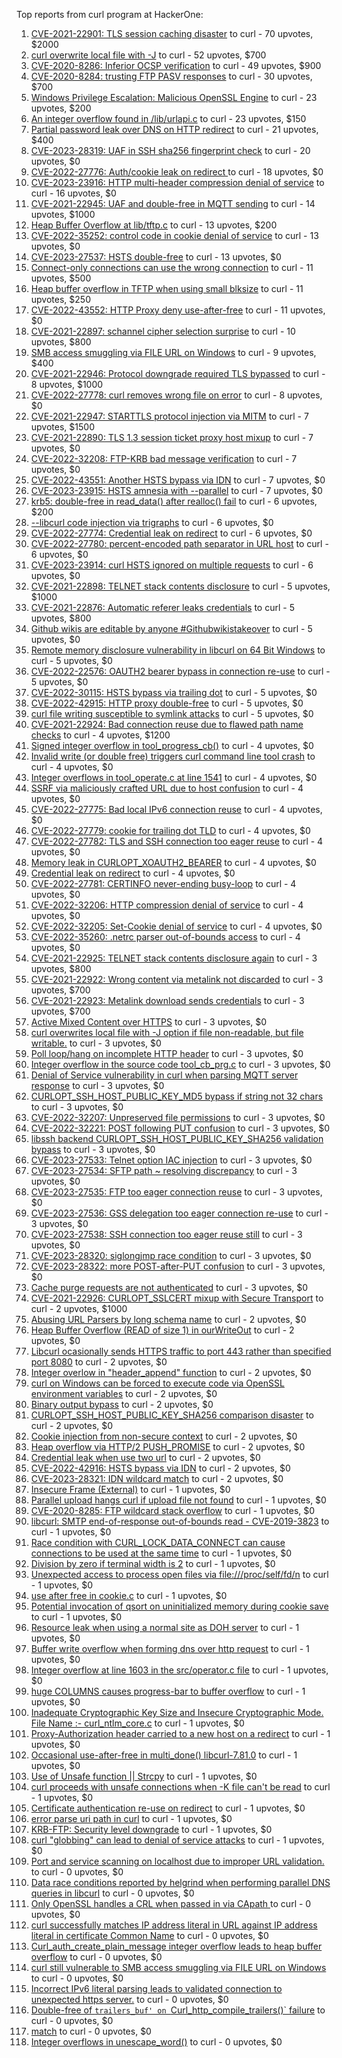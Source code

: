 Top reports from curl program at HackerOne:

1. [CVE-2021-22901: TLS session caching disaster](https://hackerone.com/reports/1180380) to curl - 70 upvotes, $2000
2. [curl overwrite local file with -J](https://hackerone.com/reports/887462) to curl - 52 upvotes, $700
3. [CVE-2020-8286: Inferior OCSP verification](https://hackerone.com/reports/1048457) to curl - 49 upvotes, $900
4. [CVE-2020-8284: trusting FTP PASV responses](https://hackerone.com/reports/1040166) to curl - 30 upvotes, $700
5. [Windows Privilege Escalation: Malicious OpenSSL Engine](https://hackerone.com/reports/608577) to curl - 23 upvotes, $200
6. [An integer overflow found in /lib/urlapi.c](https://hackerone.com/reports/547630) to curl - 23 upvotes, $150
7. [Partial password leak over DNS on HTTP redirect](https://hackerone.com/reports/874778) to curl - 21 upvotes, $400
8. [CVE-2023-28319: UAF in SSH sha256 fingerprint check](https://hackerone.com/reports/1913733) to curl - 20 upvotes, $0
9. [CVE-2022-27776: Auth/cookie leak on redirect ](https://hackerone.com/reports/1547048) to curl - 18 upvotes, $0
10. [CVE-2023-23916: HTTP multi-header compression denial of service](https://hackerone.com/reports/1826048) to curl - 16 upvotes, $0
11. [CVE-2021-22945: UAF and double-free in MQTT sending](https://hackerone.com/reports/1269242) to curl - 14 upvotes, $1000
12. [Heap Buffer Overflow at lib/tftp.c](https://hackerone.com/reports/550696) to curl - 13 upvotes, $200
13. [CVE-2022-35252: control code in cookie denial of service](https://hackerone.com/reports/1613943) to curl - 13 upvotes, $0
14. [CVE-2023-27537: HSTS double-free](https://hackerone.com/reports/1897203) to curl - 13 upvotes, $0
15. [Connect-only connections can use the wrong connection](https://hackerone.com/reports/948876) to curl - 11 upvotes, $500
16. [Heap buffer overflow in TFTP when using small blksize](https://hackerone.com/reports/684603) to curl - 11 upvotes, $250
17. [CVE-2022-43552: HTTP Proxy deny use-after-free](https://hackerone.com/reports/1764858) to curl - 11 upvotes, $0
18. [CVE-2021-22897: schannel cipher selection surprise](https://hackerone.com/reports/1172857) to curl - 10 upvotes, $800
19. [SMB access smuggling via FILE URL on Windows](https://hackerone.com/reports/726117) to curl - 9 upvotes, $400
20. [CVE-2021-22946: Protocol downgrade required TLS bypassed](https://hackerone.com/reports/1334111) to curl - 8 upvotes, $1000
21. [CVE-2022-27778: curl removes wrong file on error](https://hackerone.com/reports/1553598) to curl - 8 upvotes, $0
22. [CVE-2021-22947: STARTTLS protocol injection via MITM](https://hackerone.com/reports/1334763) to curl - 7 upvotes, $1500
23. [CVE-2021-22890: TLS 1.3 session ticket proxy host mixup](https://hackerone.com/reports/1129529) to curl - 7 upvotes, $0
24. [CVE-2022-32208: FTP-KRB bad message verification](https://hackerone.com/reports/1590071) to curl - 7 upvotes, $0
25. [CVE-2022-43551: Another HSTS bypass via IDN](https://hackerone.com/reports/1755083) to curl - 7 upvotes, $0
26. [CVE-2023-23915: HSTS amnesia with --parallel](https://hackerone.com/reports/1814333) to curl - 7 upvotes, $0
27. [krb5: double-free in read_data() after realloc() fail](https://hackerone.com/reports/686823) to curl - 6 upvotes, $200
28. [--libcurl code injection via trigraphs](https://hackerone.com/reports/1548535) to curl - 6 upvotes, $0
29. [CVE-2022-27774: Credential leak on redirect](https://hackerone.com/reports/1543773) to curl - 6 upvotes, $0
30. [CVE-2022-27780: percent-encoded path separator in URL host](https://hackerone.com/reports/1553841) to curl - 6 upvotes, $0
31. [CVE-2023-23914: curl HSTS ignored on multiple requests](https://hackerone.com/reports/1813864) to curl - 6 upvotes, $0
32. [CVE-2021-22898: TELNET stack contents disclosure](https://hackerone.com/reports/1176461) to curl - 5 upvotes, $1000
33. [CVE-2021-22876: Automatic referer leaks credentials](https://hackerone.com/reports/1101882) to curl - 5 upvotes, $800
34. [Github wikis are editable by anyone #Githubwikistakeover](https://hackerone.com/reports/545052) to curl - 5 upvotes, $0
35. [ Remote memory disclosure vulnerability in libcurl on 64 Bit Windows](https://hackerone.com/reports/1444539) to curl - 5 upvotes, $0
36. [CVE-2022-22576: OAUTH2 bearer bypass in connection re-use](https://hackerone.com/reports/1526328) to curl - 5 upvotes, $0
37. [CVE-2022-30115: HSTS bypass via trailing dot](https://hackerone.com/reports/1557449) to curl - 5 upvotes, $0
38. [CVE-2022-42915: HTTP proxy double-free](https://hackerone.com/reports/1722065) to curl - 5 upvotes, $0
39. [curl file writing susceptible to symlink attacks](https://hackerone.com/reports/1814824) to curl - 5 upvotes, $0
40. [CVE-2021-22924: Bad connection reuse due to flawed path name checks](https://hackerone.com/reports/1223565) to curl - 4 upvotes, $1200
41. [Signed integer overflow in tool_progress_cb()](https://hackerone.com/reports/591770) to curl - 4 upvotes, $0
42. [Invalid write (or double free) triggers curl command line tool crash](https://hackerone.com/reports/875775) to curl - 4 upvotes, $0
43. [Integer overflows in tool_operate.c at line 1541](https://hackerone.com/reports/661847) to curl - 4 upvotes, $0
44. [SSRF via maliciously crafted URL due to host confusion](https://hackerone.com/reports/704621) to curl - 4 upvotes, $0
45. [CVE-2022-27775: Bad local IPv6 connection reuse](https://hackerone.com/reports/1546268) to curl - 4 upvotes, $0
46. [CVE-2022-27779: cookie for trailing dot TLD](https://hackerone.com/reports/1553301) to curl - 4 upvotes, $0
47. [CVE-2022-27782: TLS and SSH connection too eager reuse](https://hackerone.com/reports/1555796) to curl - 4 upvotes, $0
48. [Memory leak in CURLOPT_XOAUTH2_BEARER](https://hackerone.com/reports/1567257) to curl - 4 upvotes, $0
49. [Credential leak on redirect](https://hackerone.com/reports/1568175) to curl - 4 upvotes, $0
50. [CVE-2022-27781: CERTINFO never-ending busy-loop](https://hackerone.com/reports/1555441) to curl - 4 upvotes, $0
51. [CVE-2022-32206: HTTP compression denial of service](https://hackerone.com/reports/1570651) to curl - 4 upvotes, $0
52. [CVE-2022-32205: Set-Cookie denial of service](https://hackerone.com/reports/1569946) to curl - 4 upvotes, $0
53. [CVE-2022-35260: .netrc parser out-of-bounds access](https://hackerone.com/reports/1721098) to curl - 4 upvotes, $0
54. [CVE-2021-22925: TELNET stack contents disclosure again](https://hackerone.com/reports/1223882) to curl - 3 upvotes, $800
55. [CVE-2021-22922: Wrong content via metalink not discarded](https://hackerone.com/reports/1213175) to curl - 3 upvotes, $700
56. [CVE-2021-22923: Metalink download sends credentials](https://hackerone.com/reports/1213181) to curl - 3 upvotes, $700
57. [Active Mixed Content over HTTPS](https://hackerone.com/reports/640532) to curl - 3 upvotes, $0
58. [curl overwrites local file with -J option if file non-readable, but file writable.](https://hackerone.com/reports/926638) to curl - 3 upvotes, $0
59. [Poll loop/hang on incomplete HTTP header](https://hackerone.com/reports/889160) to curl - 3 upvotes, $0
60. [Integer overflow in the source code tool_cb_prg.c](https://hackerone.com/reports/600359) to curl - 3 upvotes, $0
61. [Denial of Service vulnerability in curl when parsing MQTT server response](https://hackerone.com/reports/1521610) to curl - 3 upvotes, $0
62. [CURLOPT_SSH_HOST_PUBLIC_KEY_MD5 bypass if string not 32 chars](https://hackerone.com/reports/1549461) to curl - 3 upvotes, $0
63. [CVE-2022-32207: Unpreserved file permissions](https://hackerone.com/reports/1573634) to curl - 3 upvotes, $0
64. [CVE-2022-32221: POST following PUT confusion](https://hackerone.com/reports/1704017) to curl - 3 upvotes, $0
65. [ libssh backend CURLOPT_SSH_HOST_PUBLIC_KEY_SHA256 validation bypass](https://hackerone.com/reports/1825377) to curl - 3 upvotes, $0
66. [CVE-2023-27533: Telnet option IAC injection](https://hackerone.com/reports/1891474) to curl - 3 upvotes, $0
67. [CVE-2023-27534: SFTP path ~ resolving discrepancy](https://hackerone.com/reports/1892351) to curl - 3 upvotes, $0
68. [CVE-2023-27535: FTP too eager connection reuse](https://hackerone.com/reports/1892780) to curl - 3 upvotes, $0
69. [CVE-2023-27536: GSS delegation too eager connection re-use](https://hackerone.com/reports/1895135) to curl - 3 upvotes, $0
70. [CVE-2023-27538: SSH connection too eager reuse still](https://hackerone.com/reports/1898475) to curl - 3 upvotes, $0
71. [CVE-2023-28320: siglongjmp race condition](https://hackerone.com/reports/1929597) to curl - 3 upvotes, $0
72. [CVE-2023-28322: more POST-after-PUT confusion](https://hackerone.com/reports/1954658) to curl - 3 upvotes, $0
73. [Cache purge requests are not authenticated](https://hackerone.com/reports/1994585) to curl - 3 upvotes, $0
74. [CVE-2021-22926: CURLOPT_SSLCERT mixup with Secure Transport](https://hackerone.com/reports/1234760) to curl - 2 upvotes, $1000
75. [Abusing URL Parsers by long schema name](https://hackerone.com/reports/1049624) to curl - 2 upvotes, $0
76. [Heap Buffer Overflow (READ of size 1) in ourWriteOut](https://hackerone.com/reports/765664) to curl - 2 upvotes, $0
77. [Libcurl ocasionally sends HTTPS traffic to port 443 rather than specified port 8080](https://hackerone.com/reports/637800) to curl - 2 upvotes, $0
78. [Integer overlow in "header_append" function](https://hackerone.com/reports/627245) to curl - 2 upvotes, $0
79. [curl on Windows can be forced to execute code via OpenSSL environment variables](https://hackerone.com/reports/714215) to curl - 2 upvotes, $0
80. [Binary output bypass](https://hackerone.com/reports/1468962) to curl - 2 upvotes, $0
81. [CURLOPT_SSH_HOST_PUBLIC_KEY_SHA256 comparison disaster](https://hackerone.com/reports/1549435) to curl - 2 upvotes, $0
82. [Cookie injection from non-secure context](https://hackerone.com/reports/1560324) to curl - 2 upvotes, $0
83. [Heap overflow via HTTP/2 PUSH_PROMISE](https://hackerone.com/reports/1589847) to curl - 2 upvotes, $0
84. [Credential leak when use two url](https://hackerone.com/reports/1569926) to curl - 2 upvotes, $0
85. [CVE-2022-42916: HSTS bypass via IDN](https://hackerone.com/reports/1730660) to curl - 2 upvotes, $0
86. [CVE-2023-28321: IDN wildcard match](https://hackerone.com/reports/1950627) to curl - 2 upvotes, $0
87. [Insecure Frame (External)](https://hackerone.com/reports/640530) to curl - 1 upvotes, $0
88. [Parallel upload hangs curl if upload file not found](https://hackerone.com/reports/1019372) to curl - 1 upvotes, $0
89. [CVE-2020-8285: FTP wildcard stack overflow](https://hackerone.com/reports/1045844) to curl - 1 upvotes, $0
90. [libcurl: SMTP end-of-response out-of-bounds read - CVE-2019-3823](https://hackerone.com/reports/518097) to curl - 1 upvotes, $0
91. [Race condition with CURL_LOCK_DATA_CONNECT can cause connections to be used at the same time](https://hackerone.com/reports/724134) to curl - 1 upvotes, $0
92. [Division by zero if terminal width is 2](https://hackerone.com/reports/774883) to curl - 1 upvotes, $0
93. [Unexpected access to process open files via file:///proc/self/fd/n](https://hackerone.com/reports/770190) to curl - 1 upvotes, $0
94. [use after free in cookie.c](https://hackerone.com/reports/707006) to curl - 1 upvotes, $0
95. [Potential invocation of qsort on uninitialized memory during cookie save](https://hackerone.com/reports/696822) to curl - 1 upvotes, $0
96. [Resource leak when using a normal site as DOH server](https://hackerone.com/reports/694988) to curl - 1 upvotes, $0
97. [Buffer write overflow when forming dns over http request](https://hackerone.com/reports/694449) to curl - 1 upvotes, $0
98. [Integer overflow  at line 1603 in the src/operator.c file](https://hackerone.com/reports/662412) to curl - 1 upvotes, $0
99. [huge COLUMNS causes progress-bar to buffer overflow](https://hackerone.com/reports/636013) to curl - 1 upvotes, $0
100. [Inadequate Cryptographic Key Size and Insecure Cryptographic Mode.  File Name :- curl_ntlm_core.c](https://hackerone.com/reports/1113663) to curl - 1 upvotes, $0
101. [Proxy-Authorization header carried to a new host on a redirect](https://hackerone.com/reports/1086259) to curl - 1 upvotes, $0
102. [Occasional use-after-free in multi_done() libcurl-7.81.0](https://hackerone.com/reports/1463013) to curl - 1 upvotes, $0
103. [Use of Unsafe function || Strcpy](https://hackerone.com/reports/1485379) to curl - 1 upvotes, $0
104. [curl proceeds with unsafe connections when -K file can't be read](https://hackerone.com/reports/1542881) to curl - 1 upvotes, $0
105. [Certificate authentication re-use on redirect](https://hackerone.com/reports/1563061) to curl - 1 upvotes, $0
106. [error parse uri path in curl](https://hackerone.com/reports/1566462) to curl - 1 upvotes, $0
107. [KRB-FTP: Security level downgrade](https://hackerone.com/reports/1590102) to curl - 1 upvotes, $0
108. [curl "globbing" can lead to denial of service attacks](https://hackerone.com/reports/1572120) to curl - 1 upvotes, $0
109. [Port and service scanning on localhost due to improper URL validation.](https://hackerone.com/reports/773313) to curl - 0 upvotes, $0
110. [Data race conditions reported by helgrind when performing parallel DNS queries in libcurl](https://hackerone.com/reports/1019457) to curl - 0 upvotes, $0
111. [Only OpenSSL handles a CRL when passed in via CApath ](https://hackerone.com/reports/713975) to curl - 0 upvotes, $0
112. [curl successfully matches IP address literal in URL against IP address literal in certificate Common Name](https://hackerone.com/reports/715413) to curl - 0 upvotes, $0
113. [Curl_auth_create_plain_message integer overflow leads to heap buffer overflow](https://hackerone.com/reports/872089) to curl - 0 upvotes, $0
114. [curl still vulnerable to SMB access smuggling via FILE URL on Windows](https://hackerone.com/reports/812969) to curl - 0 upvotes, $0
115. [Incorrect IPv6 literal parsing leads to validated connection to unexpected https server.](https://hackerone.com/reports/688048) to curl - 0 upvotes, $0
116. [Double-free of `trailers_buf' on `Curl_http_compile_trailers()` failure](https://hackerone.com/reports/687734) to curl - 0 upvotes, $0
117. [match](https://hackerone.com/reports/1555440) to curl - 0 upvotes, $0
118. [Integer overflows in unescape_word()](https://hackerone.com/reports/1564922) to curl - 0 upvotes, $0
